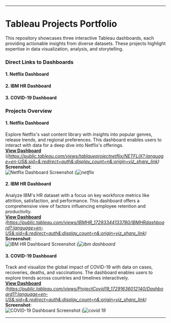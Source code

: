 
---

# Tableau Projects Portfolio

This repository showcases three interactive Tableau dashboards, each providing actionable insights from diverse datasets. These projects highlight expertise in data visualization, analysis, and storytelling.

### Direct Links to Dashboards  
#### **1. Netflix Dashboard**    
#### **2. IBM HR Dashboard**    
#### **3. COVID-19 Dashboard**  

### Projects Overview

#### **1. Netflix Dashboard**  
Explore Netflix's vast content library with insights into popular genres, release trends, and regional preferences. This dashboard enables users to interact with data for a deep dive into Netflix's offerings.  
[**View Dashboard**](#) (*(https://public.tableau.com/views/tablaueprojectnetflix/NETFLIX?:language=en-US&:sid=&:redirect=auth&:display_count=n&:origin=viz_share_link)* 
**Screenshot**:  
![Netflix Dashboard Screenshot](#)  *(![netflix](https://github.com/user-attachments/assets/ec070d48-8f13-43ec-8007-2f68ad015bd7)*  

#### **2. IBM HR Dashboard**  
Analyze IBM's HR dataset with a focus on key workforce metrics like attrition, satisfaction, and performance. This dashboard offers a comprehensive view of factors influencing employee retention and productivity.  
[**View Dashboard**](#)  *(https://public.tableau.com/views/IBMHR_17293344133780/IBMHRdashboard?:language=en-US&:sid=&:redirect=auth&:display_count=n&:origin=viz_share_link)*  
**Screenshot**:  
![IBM HR Dashboard Screenshot](#) *(![ibm dashboard](https://github.com/user-attachments/assets/8c79af9b-7baf-43fc-a95a-ec7a0a79e8ef)*  

#### **3. COVID-19 Dashboard**  
Track and visualize the global impact of COVID-19 with data on cases, recoveries, deaths, and vaccinations. The dashboard enables users to explore trends across countries and timelines interactively.  
[**View Dashboard**](#) *(https://public.tableau.com/views/ProjectCovid19_17291636012140/Dashboard1?:language=en-US&:sid=&:redirect=auth&:display_count=n&:origin=viz_share_link)*   
**Screenshot**:  
![COVID-19 Dashboard Screenshot](#) *(![covid 19](https://github.com/user-attachments/assets/249e4830-95c1-492d-8f52-da754bf530d1)*  

---



